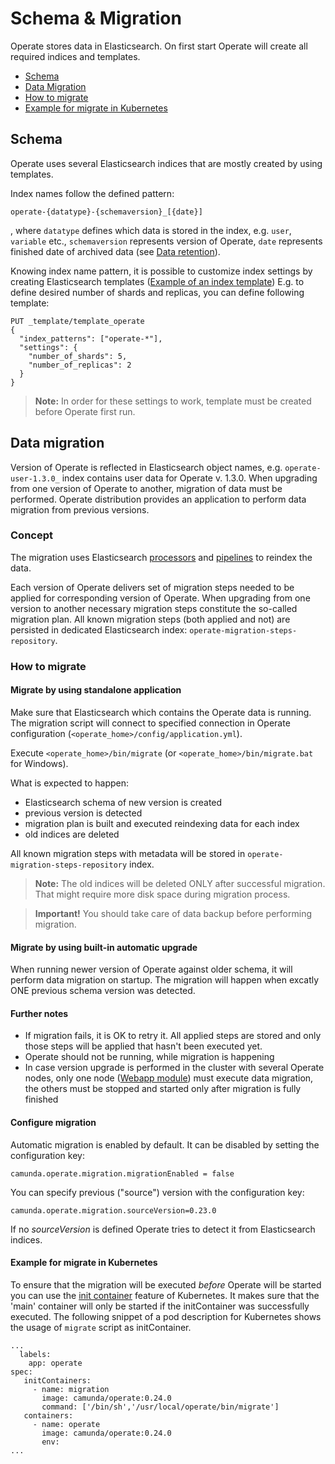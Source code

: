 # Schema & Migration

Operate stores data in Elasticsearch. On first start Operate will create all required indices and templates.

* [Schema](#schema)
* [Data Migration](#data-migration)
* [How to migrate](#how-to-migrate)
* [Example for migrate in Kubernetes](#example-for-migrate-in-kubernetes)

## Schema

Operate uses several Elasticsearch indices that are mostly created by using templates.

Index names follow the defined pattern:
```
operate-{datatype}-{schemaversion}_[{date}]

```
, where `datatype` defines which data is stored in the index, e.g. `user`, `variable` etc.,
`schemaversion` represents version of Operate,
`date` represents finished date of archived data (see [Data retention](data-retention.md)).

Knowing index name pattern, it is possible to customize index settings by creating Elasticsearch templates ([Example of an index template](https://www.elastic.co/guide/en/elasticsearch/reference/6.8/indices-templates.html))
E.g. to define desired number of shards and replicas, you can define following template:
```
PUT _template/template_operate
{
  "index_patterns": ["operate-*"],
  "settings": {
    "number_of_shards": 5,
    "number_of_replicas": 2
  }
}
```

> **Note:** In order for these settings to work, template must be created before Operate first run.

## Data migration

Version of Operate is reflected in Elasticsearch object names, e.g. `operate-user-1.3.0_` index contains user data for Operate v. 1.3.0. When upgrading from one
version of Operate to another, migration of data must be performed. Operate distribution provides an application to perform data migration from previous versions.


### Concept

The migration uses Elasticsearch [processors](https://www.elastic.co/guide/en/elasticsearch/reference/6.8/ingest-processors.html) and [pipelines](https://www.elastic.co/guide/en/elasticsearch/reference/6.8/pipeline.html) to reindex the data.

Each version of Operate delivers set of migration steps needed to be applied for corresponding version of Operate.
When upgrading from one version to another necessary migration steps constitute the so-called migration plan.
All known migration steps (both applied and not) are persisted in dedicated Elasticsearch index: `operate-migration-steps-repository`.


### How to migrate

#### Migrate by using standalone application

Make sure that Elasticsearch which contains the Operate data is running. The migration script will connect to specified connection in Operate
configuration (```<operate_home>/config/application.yml```).

Execute ```<operate_home>/bin/migrate``` (or ```<operate_home>/bin/migrate.bat``` for Windows).

What is expected to happen:
* Elasticsearch schema of new version is created
* previous version is detected
* migration plan is built and executed reindexing data for each index
* old indices are deleted

All known migration steps with metadata will be stored in `operate-migration-steps-repository` index.

> **Note:** The old indices will be deleted ONLY after successful migration. That might require
>more disk space during migration process.

> **Important!** You should take care of data backup before performing migration.

#### Migrate by using built-in automatic upgrade

When running newer version of Operate against older schema, it will perform data migration on startup.
The migration will happen when excatly ONE previous schema version was detected.

#### Further notes

* If migration fails, it is OK to retry it. All applied steps are stored and only those steps will be applied that hasn't been executed yet.
* Operate should not be running, while migration is happening
* In case version upgrade is performed in the cluster with several Operate nodes, only one node ([Webapp module](importer-and-archiver.md)) must execute data migration, the others must be stopped
and started only after migration is fully finished

#### Configure migration

Automatic migration is enabled by default.
It can be disabled by setting the configuration key:

`camunda.operate.migration.migrationEnabled = false`

You can specify previous ("source") version with the configuration key:

`camunda.operate.migration.sourceVersion=0.23.0`

If no *sourceVersion* is defined Operate tries to detect it from Elasticsearch indices.


#### Example for migrate in Kubernetes

To ensure that the migration will be executed *before* Operate will be started you can use
the [init container](https://kubernetes.io/docs/concepts/workloads/pods/init-containers/) feature of Kubernetes. It makes sure that the 'main' container will only be started
if the initContainer was successfully executed.
The following snippet of a pod description for Kubernetes shows the usage of `migrate` script as initContainer.

```
...
  labels:
    app: operate
spec:
   initContainers:
     - name: migration
       image: camunda/operate:0.24.0
       command: ['/bin/sh','/usr/local/operate/bin/migrate']
   containers:
     - name: operate
       image: camunda/operate:0.24.0
       env:
...
```

